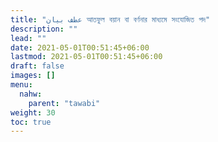 ```yaml
---
title: "عطف بيان আতফুল বয়ান বা বর্ণনার মাধ্যমে সংযোজিত পদ"
description: ""
lead: ""
date: 2021-05-01T00:51:45+06:00
lastmod: 2021-05-01T00:51:45+06:00
draft: false
images: []
menu: 
  nahw:
    parent: "tawabi"
weight: 30
toc: true
---
```



